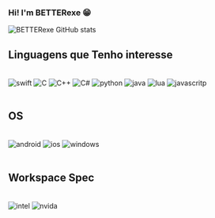 ### Hi! I'm BETTERexe 😁


![BETTERexe GitHub stats](https://github-readme-stats.vercel.app/api?username=BETTERexe&show_icons=true&theme=midnight-purple)



## Linguagens que Tenho interesse
<div style="display: inline_block"><br/>
  <img align="center" alt="swift" src="https://img.shields.io/badge/Swift-FA7343?style=for-the-badge&logo=swift&logoColor=white" />
  <img align="center" alt="C" src="https://img.shields.io/badge/C-00599C?style=for-the-badge&logo=c&logoColor=white" />
  <img align="center" alt="C++" src="https://img.shields.io/badge/C%2B%2B-00599C?style=for-the-badge&logo=c%2B%2B&logoColor=white" />
  <img align="center" alt="C#" src="https://img.shields.io/badge/C%23-239120?style=for-the-badge&logo=c-sharp&logoColor=white" />
  <img align="center" alt="python" src="https://img.shields.io/badge/Python-14354C?style=for-the-badge&logo=python&logoColor=white" />
  <img align="center" alt="java" src="https://img.shields.io/badge/Java-ED8B00?style=for-the-badge&logo=java&logoColor=white" />
  <img align="center" alt="lua" src="https://img.shields.io/badge/Lua-2C2D72?style=for-the-badge&logo=lua&logoColor=white" />
  <img align="center" alt="javascritp" src="https://img.shields.io/badge/JavaScript-323330?style=for-the-badge&logo=javascript&logoColor=F7DF1E" />
</div><br/>

##  OS
<div style="display: inline_block"><br/>
   <img align="center" alt="android" src="https://img.shields.io/badge/Android-3DDC84?style=for-the-badge&logo=android&logoColor=white" />
  <img align="center" alt="ios" src="https://img.shields.io/badge/iOS-000000?style=for-the-badge&logo=ios&logoColor=white" />
    <img align="center" alt="windows" src="https://img.shields.io/badge/Windows-0078D6?style=for-the-badge&logo=windows&logoColor=white" />
  </div><br/>
  
  ## Workspace Spec
  <div style="display: inline_block"><br/>
  <img align="center" alt="intel" src="https://img.shields.io/badge/Intel-Core_i7_8700k-0071C5?style=for-the-badge&logo=intel&logoColor=white" />
   <img align="center" alt="nvida" src="https://img.shields.io/badge/NVIDIA-GTX1070 ROG STRIX-76B900?style=for-the-badge&logo=nvidia&logoColor=white" />
